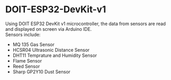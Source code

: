 # DOIT-ESP32-DevKit-v1

Using DOIT ESP32 DevKit v1 microcontroller, the data from sensors are read and displayed on screen via Arduino IDE. <br>
Sensors include:
<ul>
<li>MQ 135 Gas Sensor</li>
<li>HCSR04 Ultrasonic Distance Sensor</li>
<li>DHT11 Temprature and Humidity Sensor</li>
<li>Flame Sensor</li>
<li>Reed Sensor</li>
<li>Sharp GP2Y10 Dust Sensor</li>
</ul>
